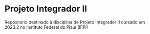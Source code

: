 # Projeto Integrador II
Repositório destinado à disciplina de Projeto Integrador II cursado em 2023.2 no Instituto Federal do Piauí (IFPI)

